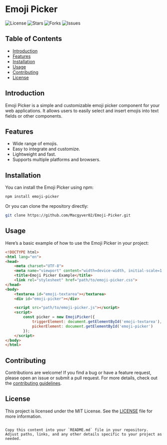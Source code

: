 # Emoji Picker

![License](https://img.shields.io/github/license/Macgyver02/Emoji-Picker)
![Stars](https://img.shields.io/github/stars/Macgyver02/Emoji-Picker)
![Forks](https://img.shields.io/github/forks/Macgyver02/Emoji-Picker)
![Issues](https://img.shields.io/github/issues/Macgyver02/Emoji-Picker)

## Table of Contents

- [Introduction](#introduction)
- [Features](#features)
- [Installation](#installation)
- [Usage](#usage)
- [Contributing](#contributing)
- [License](#license)

## Introduction

Emoji Picker is a simple and customizable emoji picker component for your web applications. It allows users to easily select and insert emojis into text fields or other components.

## Features

- Wide range of emojis.
- Easy to integrate and customize.
- Lightweight and fast.
- Supports multiple platforms and browsers.

## Installation

You can install the Emoji Picker using npm:

```bash
npm install emoji-picker
```

Or you can clone the repository directly:

```bash
git clone https://github.com/Macgyver02/Emoji-Picker.git
```

## Usage

Here’s a basic example of how to use the Emoji Picker in your project:

```html
<!DOCTYPE html>
<html lang="en">
<head>
    <meta charset="UTF-8">
    <meta name="viewport" content="width=device-width, initial-scale=1.0">
    <title>Emoji Picker Example</title>
    <link rel="stylesheet" href="path/to/emoji-picker.css">
</head>
<body>
    <textarea id="emoji-textarea"></textarea>
    <div id="emoji-picker"></div>

    <script src="path/to/emoji-picker.js"></script>
    <script>
        const picker = new EmojiPicker({
            triggerElement: document.getElementById('emoji-textarea'),
            pickerElement: document.getElementById('emoji-picker')
        });
    </script>
</body>
</html>
```

## Contributing

Contributions are welcome! If you find a bug or have a feature request, please open an issue or submit a pull request. For more details, check out the [contributing guidelines](CONTRIBUTING.md).


## License

This project is licensed under the MIT License. See the [LICENSE](LICENSE) file for more information.
```

Copy this content into your `README.md` file in your repository. Adjust paths, links, and any other details specific to your project as needed.
